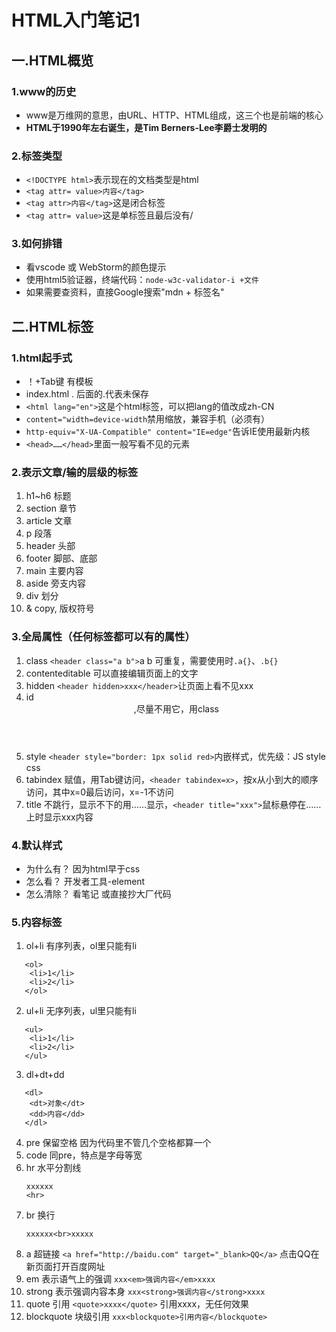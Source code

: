 # HTML入门笔记1

## 一.HTML概览

### 1.www的历史
* www是万维网的意思，由URL、HTTP、HTML组成，这三个也是前端的核心
* <strong>HTML于1990年左右诞生，是Tim Berners-Lee李爵士发明的</strong>

### 2.标签类型
* `<!DOCTYPE html>`表示现在的文档类型是html
* `<tag attr= value>内容</tag>`
* `<tag attr>内容</tag>`这是闭合标签
* `<tag attr= value>`这是单标签且最后没有/

### 3.如何排错
* 看vscode 或 WebStorm的颜色提示
* 使用html5验证器，终端代码：`node-w3c-validator-i +文件`
* 如果需要查资料，直接Google搜索"mdn + 标签名"


## 二.HTML标签

### 1.html起手式
* ！+Tab键 有模板
* index.html . 后面的.代表未保存
* `<html lang="en">`这是个html标签，可以把lang的值改成zh-CN
* `content="width=device-width`禁用缩放，兼容手机（必须有）
* `http-equiv="X-UA-Compatible" content="IE=edge"`告诉IE使用最新内核
* `<head>……</head>`里面一般写看不见的元素

### 2.表示文章/输的层级的标签
1. h1~h6 标题
2. section 章节
3. article 文章
4. p 段落
5. header 头部
6. footer 脚部、底部
7. main 主要内容
8. aside 旁支内容
9. div 划分
10. & copy, 版权符号

### 3.全局属性（任何标签都可以有的属性）
1. class `<header class="a b">`a b 可重复，需要使用时`.a{}`、`.b{}`
2. contenteditable  可以直接编辑页面上的文字
3. hidden `<header hidden>xxx</header>`让页面上看不见xxx
4. id <header id=" ">,尽量不用它，用class
5. style `<header style="border: 1px solid red>`内嵌样式，优先级：JS style css
6. tabindex 赋值，用Tab键访问，`<header tabindex=x>`，按x从小到大的顺序访问，其中x=0最后访问，x=-1不访问
7. title 不跳行，显示不下的用……显示，`<header title="xxx">`鼠标悬停在……上时显示xxx内容
   
### 4.默认样式
* 为什么有？ 因为html早于css
* 怎么看？ 开发者工具-element
* 怎么清除？ 看笔记 或直接抄大厂代码

### 5.内容标签
1. ol+li 有序列表，ol里只能有li
``````
   <ol>
    <li>1</li>
    <li>2</li>
   </ol>
``````
2. ul+li 无序列表，ul里只能有li
``````
   <ul>
    <li>1</li>
    <li>2</li>
   </ul>
``````
3. dl+dt+dd
``````
   <dl>
    <dt>对象</dt>
    <dd>内容</dd>
   </dl>
``````
4. pre 保留空格 因为代码里不管几个空格都算一个
5. code 同pre，特点是字母等宽
6. hr 水平分割线
   ``````
   xxxxxx
   <hr>
   ``````
7. br 换行
   ``````
   xxxxxx<br>xxxxx
   ``````
8. a 超链接 `<a href="http://baidu.com" target="_blank>QQ</a>`  点击QQ在新页面打开百度网址
9. em 表示语气上的强调 `xxx<em>强调内容</em>xxxx`
10. strong 表示强调内容本身 `xxx<strong>强调内容</strong>xxxx`
11. quote 引用 `<quote>xxxx</quote>` 引用xxxx，无任何效果
12. blockquote 块级引用 `xxx<blockquote>引用内容</blockquote>`   